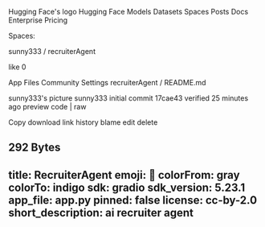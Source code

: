 Hugging Face's logo
Hugging Face
Models
Datasets
Spaces
Posts
Docs
Enterprise
Pricing



Spaces:

sunny333
/
recruiterAgent


like
0

App
Files
Community
Settings
recruiterAgent
/
README.md

sunny333's picture
sunny333
initial commit
17cae43
verified
25 minutes ago
preview
code
|
raw

Copy download link
history
blame
edit
delete

292 Bytes
---
title: RecruiterAgent
emoji: 🚀
colorFrom: gray
colorTo: indigo
sdk: gradio
sdk_version: 5.23.1
app_file: app.py
pinned: false
license: cc-by-2.0
short_description: ai recruiter agent
---


